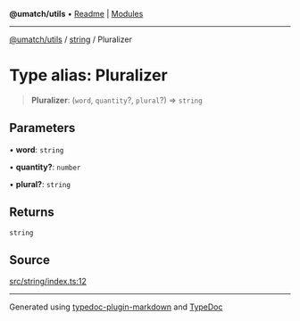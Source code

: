 **@umatch/utils** • [Readme](../../index.md) \| [Modules](../../modules.md)

***

[@umatch/utils](../../modules.md) / [string](../index.md) / Pluralizer

# Type alias: Pluralizer

> **Pluralizer**: (`word`, `quantity`?, `plural`?) => `string`

## Parameters

• **word**: `string`

• **quantity?**: `number`

• **plural?**: `string`

## Returns

`string`

## Source

[src/string/index.ts:12](https://github.com/umatch-oficial/utils/blob/7d512db/src/string/index.ts#L12)

***

Generated using [typedoc-plugin-markdown](https://www.npmjs.com/package/typedoc-plugin-markdown) and [TypeDoc](https://typedoc.org/)

